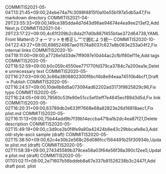 COMMITIS2021-05-04T13:21:45+09:00,24ebe74a7fc3098f4815f0a10e55b197a5db5a47,Fix markdown directory
COMMITIS2021-04-29T23:55:33+09:00,149ce385dda4d7d43d96ae94674e4ea9ee213ef2,Add Next.js
COMMITIS2021-04-29T23:17:22+09:00,4c61f209b2c8da2f7d0b887f455bfae372d64738,YAML Front Matterのフォーマットを修正し""で囲むよう統一
COMMITIS2020-10-04T22:43:27+09:00,698524967ae01574a8037c627a8b083e253a04f2,Fix internal links
COMMITIS2020-10-04T19:11:00+09:00,a7726e1d33de7ff9097e10d44ac2cfb1f80ef11e,Add tags
COMMITIS2020-05-02T18:52:59+09:00,b0c059c4550ee771770fd379ca3784c7a200ea1e,Delete unnecessary text
COMMITIS2020-05-02T16:27:03+09:00,3c66a3806802300f6bcf4b8e94eaa74510b4bcf1,Draft -> Publish
COMMITIS2020-05-02T16:24:57+09:00,10de6b6d5a073094ad62202ad3173f9825829c96,Fix typo
COMMITIS2020-05-02T16:24:05+09:00,79560c53fe90e51cc5ef0eff7e4645ecf89d3d5d,Fix link
COMMITIS2020-05-02T16:20:31+09:00,63789db2e633ff7668e68a82823e26d16818aec1,Fix plist.md
COMMITIS2020-05-02T16:11:13+09:00,75b44add9b7f39b14eccba471ba1b2dc4ea87f21,Delete  description
COMMITIS2020-05-02T15:49:19+09:00,c3d9ce2b0f8fe9a80a42424b8e43c29bbcafe8e3,Add old-style-ascii sample (draft)
COMMITIS2020-05-02T15:38:50+09:00,62c4e30b2e568c26d086fcc1564491b25f30934b,Update plist.md (draft)
COMMITIS2020-05-02T11:58:38+09:00,274345589b379cea58a03f64e56f38a390c12ee5,Update plist.md (draft)
COMMITIS2020-05-01T01:02:11+09:00,2e71607b56bddeb8a67e337b81526238b3c2447f,Add draft post. plist
